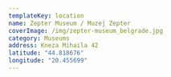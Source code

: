 ```yaml
---
templateKey: location
name: Zepter Museum / Muzej Zepter
coverImage: /img/zepter-museum_belgrade.jpg
category: Museums
address: Kneza Mihaila 42
latitude: "44.818676"
longitude: "20.455699"
---
```

